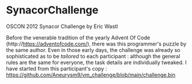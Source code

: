 # SynacorChallenge
OSCON 2012 Synacor Challenge by Eric Wastl

Before the venerable tradition of the yearly Advent Of Code (http://https://adventofcode.com/),
there was this programmer's puzzle by the same author.
Even in those early days, the challenge was already so sophisticated as to be *tailored* to each participant :
although the general rules are the same for everyone, the task details are individually tweaked.
I have started from this participant's copy : https://github.com/Aneurysm9/vm_challenge/blob/main/challenge.bin
